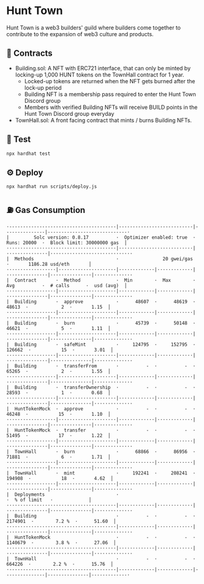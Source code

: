 # Hunt Town
Hunt Town is a web3 builders' guild where builders come together to contribute to the expansion of web3 culture and products.

## 📄 Contracts
- Building.sol: A NFT with ERC721 interface, that can only be minted by locking-up 1,000 HUNT tokens on the TownHall contract for 1 year.
  - Locked-up tokens are returned when the NFT gets burned after the lock-up period
  - Building NFT is a membership pass required to enter the Hunt Town Discord group
  - Members with verified Building NFTs will receive BUILD points in the Hunt Town Discord group everyday
- TownHall.sol: A front facing contract that mints / burns Building NFTs.

## 🧪 Test
```bash
npx hardhat test
```

## ⚙️ Deploy
```bash
npx hardhat run scripts/deploy.js
```

## ⛽️ Gas Consumption
```
·---------------------------------------|---------------------------|---------------|-----------------------------·
|         Solc version: 0.8.17          ·  Optimizer enabled: true  ·  Runs: 20000  ·  Block limit: 30000000 gas  │
········································|···························|···············|······························
|  Methods                              ·                20 gwei/gas                ·       1186.28 usd/eth       │
··················|·····················|·············|·············|···············|···············|··············
|  Contract       ·  Method             ·  Min        ·  Max        ·  Avg          ·  # calls      ·  usd (avg)  │
··················|·····················|·············|·············|···············|···············|··············
|  Building       ·  approve            ·      48607  ·      48619  ·        48613  ·            2  ·       1.15  │
··················|·····················|·············|·············|···············|···············|··············
|  Building       ·  burn               ·      45739  ·      50148  ·        46621  ·            5  ·       1.11  │
··················|·····················|·············|·············|···············|···············|··············
|  Building       ·  safeMint           ·     124795  ·     152795  ·       126662  ·           15  ·       3.01  │
··················|·····················|·············|·············|···············|···············|··············
|  Building       ·  transferFrom       ·          -  ·          -  ·        65265  ·            2  ·       1.55  │
··················|·····················|·············|·············|···············|···············|··············
|  Building       ·  transferOwnership  ·          -  ·          -  ·        28593  ·            1  ·       0.68  │
··················|·····················|·············|·············|···············|···············|··············
|  HuntTokenMock  ·  approve            ·          -  ·          -  ·        46248  ·           15  ·       1.10  │
··················|·····················|·············|·············|···············|···············|··············
|  HuntTokenMock  ·  transfer           ·          -  ·          -  ·        51495  ·           17  ·       1.22  │
··················|·····················|·············|·············|···············|···············|··············
|  TownHall       ·  burn               ·      68866  ·      86956  ·        71881  ·            6  ·       1.71  │
··················|·····················|·············|·············|···············|···············|··············
|  TownHall       ·  mint               ·     192241  ·     208241  ·       194908  ·           18  ·       4.62  │
··················|·····················|·············|·············|···············|···············|··············
|  Deployments                          ·                                           ·  % of limit   ·             │
········································|·············|·············|···············|···············|··············
|  Building                             ·          -  ·          -  ·      2174901  ·        7.2 %  ·      51.60  │
········································|·············|·············|···············|···············|··············
|  HuntTokenMock                        ·          -  ·          -  ·      1140679  ·        3.8 %  ·      27.06  │
········································|·············|·············|···············|···············|··············
|  TownHall                             ·          -  ·          -  ·       664226  ·        2.2 %  ·      15.76  │
·---------------------------------------|-------------|-------------|---------------|---------------|-------------·
```
